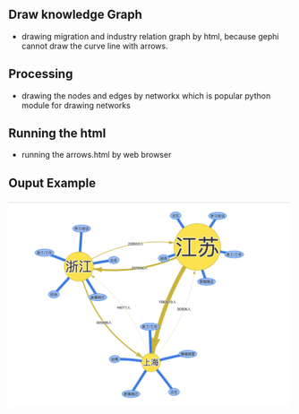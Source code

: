 ## Draw knowledge Graph 

* drawing migration and industry relation graph by html, because gephi cannot draw the curve line with arrows.

## Processing
*  drawing the nodes and edges by networkx which is popular python module for drawing networks



## Running the html 

* running the arrows.html by web browser 

## Ouput Example 

 ![](./output_example.png)